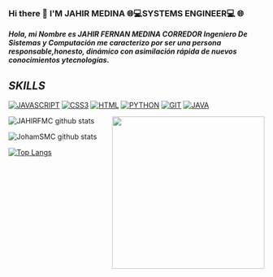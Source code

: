 ### Hi there  👋  I'M JAHIR MEDINA :globe_with_meridians::computer:SYSTEMS ENGINEER:computer: :globe_with_meridians:

***Hola, mi Nombre es JAHIR FERNAN MEDINA CORREDOR  Ingeniero De Sistemas y Computación 
    me caracterizo por ser una persona responsable,honesto, dinámico con asimilación rápida de nuevos conocimientos ytecnologías.***

## ***SKILLS***
[<img src="https://img.shields.io/badge/JAVASCRIPT-%23e3c914.svg?&style=for-the-badge&logo=javascript&logoColor=orange" alt="JAVASCRIPT"/>]()
[<img src="https://img.shields.io/badge/CSS3-%231572B6.svg?&style=for-the-badge&logo=css3&logoColor=white" alt="CSS3"/>](https://developer.mozilla.org/es/docs/Web/CSS)
[<img src="https://img.shields.io/badge/HTML5-%23E34F26.svg?&style=for-the-badge&logo=html5&logoColor=white" alt="HTML"/>](https://developer.mozilla.org/es/docs/Web/HTML)
[<img src="https://img.shields.io/badge/PYTHON-%233776AB.svg?&style=for-the-badge&logo=python&logoColor=white" alt="PYTHON"/>](https://www.python.org/)
[<img src="https://img.shields.io/badge/GIT-%23F05032.svg?&style=for-the-badge&logo=git&logoColor=white" alt="GIT"/>](https://git-scm.com/)
[<img src="https://img.shields.io/badge/JAVA-%23c41414.svg?&style=for-the-badge&logo=java&logoColor=white" alt="JAVA"/>](https://www.oracle.com/co/java/technologies/javase-downloads.html)

<img align="right" src="https://user-images.githubusercontent.com/37983099/88250448-46d3ab00-cc6d-11ea-976c-45b1e145347c.png" height="300">


![JAHIRFMC github stats](https://github-readme-stats.vercel.app/api/?username=JAHIRFMC&hide=stars&show_icons=true&theme=midnight-purple&show&include_all_commits=true&count_private=true)

![JohamSMC github stats](https://github-readme-stats.vercel.app/api/?username=JohamSMC&hide=stars&show_icons=true&theme=prussian&include_all_commits=true&count_private=true)


[![Top Langs](https://github-readme-stats.vercel.app/api/top-langs/?username=JAHIRFMC&layout=compact&theme=midnight-purple)](https://github.com/anuraghazra/github-readme-stats)
